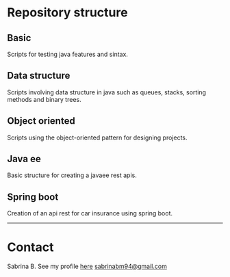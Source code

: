 # Repository structure

## Basic
Scripts for testing java features and sintax.

## Data structure
Scripts involving data structure in java such as queues, stacks, sorting methods and binary trees.

## Object oriented
Scripts using the object-oriented pattern for designing projects.

## Java ee
Basic structure for creating a javaee rest apis.

## Spring boot
Creation of an api rest for car insurance using spring boot.

---

# Contact

Sabrina B.
See my profile [here](https://github.com/sabrinabm94/about/blob/main/README.md)
<sabrinabm94@gmail.com>

